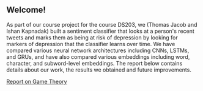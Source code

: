## Welcome!
As part of our course project for the course DS203, we (Thomas Jacob and Ishan Kapnadak) built a sentiment classifier that looks at a person's recent tweets and marks them as being at risk of depression by looking for markers of depression that the classifier learns over time. We have compared various neural network architectures including CNNs, LSTMs, and GRUs, and have also compared various embeddings including word, character, and subword-level embeddings. The report below contains details about our work, the results we obtained and future improvements.


[Report on Game Theory](https://ishankapnadak.github.io/Game-Theory/Game_Theory_SoS.pdf)
